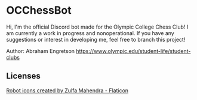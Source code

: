 # OCChessBot

Hi, I'm the official Discord bot made for the Olympic College Chess Club! I am currently a work in progress and nonoperational. If you have any suggestions or interest in developing me, feel free to branch this project!

Author: Abraham Engretson
https://www.olympic.edu/student-life/student-clubs
## Licenses
<a href="https://www.flaticon.com/free-icons/robot" title="robot icons">Robot icons created by Zulfa Mahendra - Flaticon</a>
